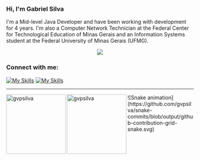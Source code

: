 ### Hi, I'm Gabriel Silva
I'm a Mid-level Java Developer and have been working with development for 4 years. I'm also a Computer Network Technician at the Federal Center for Technological Education of Minas Gerais and an Information Systems student at the Federal University of Minas Gerais (UFMG).


<p  align="center">
<a  href="https://skillicons.dev"><img  src="https://skillicons.dev/icons?i=java,js,html,css,c,cpp,py,arduino,vscode,grafana,git,github,mysql,androidstudio" /></a>
</p>
<h3> Connect with me: </h3>
<p></p>


[![My Skills](https://skillicons.dev/icons?i=linkedin)](https://www.linkedin.com/in/gvpsilva/)
[![My Skills](https://skillicons.dev/icons?i=gmail)](mailto:gvpsilvaa@gmail.com)


<hr>
<img  align="left"  height="160px"  src="https://github-readme-stats.vercel.app/api?username=gvpsilva&show_icons=true&theme=dracula"  alt="gvpsilva" />
<img  align="left"  height="160px"  src="https://github-readme-stats.vercel.app/api/top-langs?username=gvpsilva&show_icons=true&theme=dracula&locale=en&layout=compact"  alt="gvpsilva" />
</hr>
<div></div>
![Snake animation](https://github.com/gvpsilva/snake-commits/blob/output/github-contribution-grid-snake.svg)
</div>
